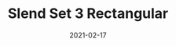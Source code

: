 ---
title: "Slend Set 3 Rectangular"
image_primary: "img/SLEND_SET3_3x3.jpg"
description: "SLEND%u2019S%20main%20goal%20is%20to%20make%20spaces%20elegant%20throughout%20slim%20and%A0delicate%20shapes.%20These%20lights%20have%20three%20different%20formats%20which%A0can%20be%20combined%20as%20desired%2C%20acheiving%20a%20large%20range%20of%20applications.%20We%20can%20show%20them%20individually%20or%20grouped%20in%20different%20heights.%20Slend%20is%20made%20out%20of%20spun%20aluminum%20and%20includes%20the%20led%20bulb%20inside%2C%A0which%20can%20be%20easily%20replaced.%20The%20direct%20light%20and%20the%20bulb%20with%20a%A0100%BA%20light%20opening%20makes%20Slend%20an%20excellent%20choice%20for%20spaces%20and%A0objects%20we%20want%20to%20light%20up%20%28restaurant%20tables%2C%20store%20counters%2C%A0stairwells%u2026%29.%0A%0A"
designer: "Christophe Mathieu"
tags: 
  - "Bover"
  - "Indoor"
  - "Pendant"
  - "Indoor Lamps"
href: "https://www.bover.es/en/lamp/slend-set-3-rectangular/"
category: "indoor-lamps"
subtitle: ""
manufacturer: "Bover"
slug: "/manufacturers/bover/indoor-lamps/christophe-mathieu-slend-set-3-rectangular"
date: "2021-02-17"
---